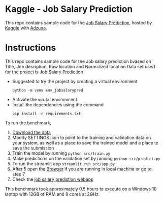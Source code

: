 Kaggle - Job Salary Prediction
==============================

This repo contains sample code for the [Job Salary Prediction](https://www.kaggle.com/c/job-salary-prediction/), hosted by [Kaggle](http://www.kaggle.com) with [Adzuna](http://www.adzuna.co.uk/).

# Instructions
This repo contains sample code for the Job salary prediction bvased on Title, Job desciption, Raw location and Normalized location
Data set used for the project is [Job Salary Prediction](https://www.kaggle.com/c/job-salary-prediction/data)

- Suggested to try the project by creating a virtual environment
  ```
  python -m venv env_jobsalarypred
  ```
- Activate the virutal environment
- Install the dependencies using the command
  ```
  pip install -r requirements.txt 
  ```


To run the benchmark,

1. [Download the data](https://www.kaggle.com/c/job-salary-prediction/data)
2. Modify SETTINGS.json to point to the training and validation data on your system, as well as a place to save the trained model and a place to save the submission
3. Train the model by running `python src/train.py`
4. Make predictions on the validation set by running `python src/predict.py`
5. To run the streamlit app `streamlit run src/app.py`
6. After 5 open the [Browser](http://localhost:8501/) if you are running in local machine or go to step 7
7. Check the [job salary prediction webapp](https://share.streamlit.io/saitejamalyala/jobsalaryprediction/src/app.py)

This benchmark took approximately 0.5 hours to execute on a Windows 10 laptop with 12GB of RAM and 8 cores at 2GHz.
